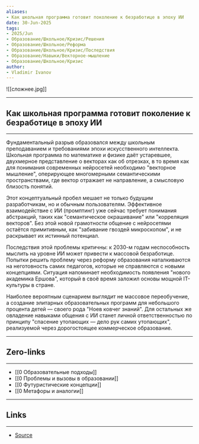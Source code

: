 ```yaml
---
aliases: 
- Как школьная программа готовит поколение к безработице в эпоху ИИ 
date: 30-Jun-2025
tags:
- 2025/Jun
- Образование/Школьное/Кризис/Решения
- Образование/Школьное/Реформа
- Образование/Школьное/Кризис/Последствия
- Образование/Навыки/Векторное-мышление
- Образование/Школьное/Кризис
author:
- Vladimir Ivanov
---
```

![[сложнее.jpg]]

-----
##  Как школьная программа готовит поколение к безработице в эпоху ИИ 
-----
Фундаментальный разрыв образовался между школьным преподаванием и требованиями эпохи искусственного интеллекта. Школьная программа по математике и физике даёт устаревшее, двухмерное представление о векторах как об отрезках, в то время как для понимания современных нейросетей необходимо "векторное мышление", оперирующее многомерными семантическими пространствами, где вектор отражает не направление, а смысловую близость понятий.

Этот концептуальный пробел мешает не только будущим разработчикам, но и обычным пользователям. Эффективное взаимодействие с ИИ (промптинг) уже сейчас требует понимания абстракций, таких как "семантическое окрашивание" или "корреляция векторов". Без этой новой грамотности общение с нейросетями остаётся примитивным, как "забивание гвоздей микроскопом", и не раскрывает их истинный потенциал.

Последствия этой проблемы критичны: к 2030-м годам неспособность мыслить на уровне ИИ может привести к массовой безработице. Попытки решить проблему через реформу образования наталкиваются на неготовность самих педагогов, которые не справляются с новыми концепциями. Ситуация напоминает необходимость появления "нового академика Ершова", который в своё время заложил основы мощной IT-культуры в стране.

Наиболее вероятным сценарием выглядит не массовое переобучение, а создание элитарных образовательных программ для небольшого процента детей — своего рода "Ноев ковчег знаний". Для остальных же овладение навыками общения с ИИ станет личной ответственностью по принципу "спасение утопающих — дело рук самих утопающих", реализуемой через дорогостоящее коммерческое образование.

---
## Zero-links
---
- [[0 Образовательные подходы]]
- [[0 Проблемы и вызовы в образовании]]
- [[0 Футуристические концепции]]
- [[0 Метафоры и аналогии]]


---
## Links
---
- [Source](https://t.me/turboproject/1733)